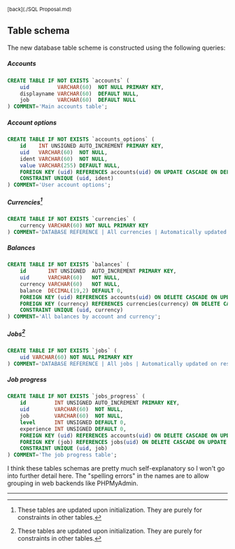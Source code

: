 <sub>[back](./SQL Proposal.md)</sub>

## Table schema

The new database table scheme is constructed using the following queries:

##### Accounts

```SQL
CREATE TABLE IF NOT EXISTS `accounts` (
	uid         VARCHAR(60)  NOT NULL PRIMARY KEY,
	displayname VARCHAR(60)  DEFAULT NULL,
	job         VARCHAR(60)  DEFAULT NULL
) COMMENT='Main accounts table';
```

##### Account options

```SQL
CREATE TABLE IF NOT EXISTS `accounts_options` (
	id    INT UNSIGNED AUTO_INCREMENT PRIMARY KEY,
    uid   VARCHAR(60)  NOT NULL,
    ident VARCHAR(60)  NOT NULL,
    value VARCHAR(255) DEFAULT NULL,
    FOREIGN KEY (uid) REFERENCES accounts(uid) ON UPDATE CASCADE ON DELETE CASCADE,
	CONSTRAINT UNIQUE (uid, ident)
) COMMENT='User account options';
```

##### Currencies[^1]

```sql
CREATE TABLE IF NOT EXISTS `currencies` (
	currency VARCHAR(60) NOT NULL PRIMARY KEY
) COMMENT='DATABASE REFERENCE | All currencies | Automatically updated on restart';
```

##### Balances

```SQL
CREATE TABLE IF NOT EXISTS `balances` (
	id       INT UNSIGNED  AUTO_INCREMENT PRIMARY KEY,
	uid      VARCHAR(60)   NOT NULL,
    currency VARCHAR(60)   NOT NULL,
    balance  DECIMAL(19,2) DEFAULT 0,
    FOREIGN KEY (uid) REFERENCES accounts(uid) ON DELETE CASCADE ON UPDATE CASCADE,
    FOREIGN KEY (currency) REFERENCES currencies(currency) ON DELETE CASCADE ON UPDATE CASCADE,
    CONSTRAINT UNIQUE (uid, currency)
) COMMENT='All balances by account and currency';
```

##### Jobs[^1] 

```SQL
CREATE TABLE IF NOT EXISTS `jobs` (
	uid VARCHAR(60) NOT NULL PRIMARY KEY
) COMMENT='DATABASE REFERENCE | All jobs | Automatically updated on restart'; 
```

##### Job progress

```sql
CREATE TABLE IF NOT EXISTS `jobs_progress` (
	id         INT UNSIGNED AUTO_INCREMENT PRIMARY KEY,
    uid        VARCHAR(60)  NOT NULL,
    job        VARCHAR(60)  NOT NULL,
    level      INT UNSIGNED DEFAULT 0,
    experience INT UNSIGNED DEFAULT 0,
    FOREIGN KEY (uid) REFERENCES accounts(uid) ON DELETE CASCADE ON UPDATE CASCADE,
    FOREIGN KEY (job) REFERENCES jobs(uid) ON DELETE CASCADE ON UPDATE CASCADE,
    CONSTRAINT UNIQUE (uid, job)
) COMMENT='The job progress table';
```



I think these tables schemas are pretty much self-explanatory so I won't go into further detail here. The "spelling errors" in the names are to allow grouping in web backends like PHPMyAdmin.

---

[^1]: These tables are updated upon initialization. They are purely for constraints in other tables.